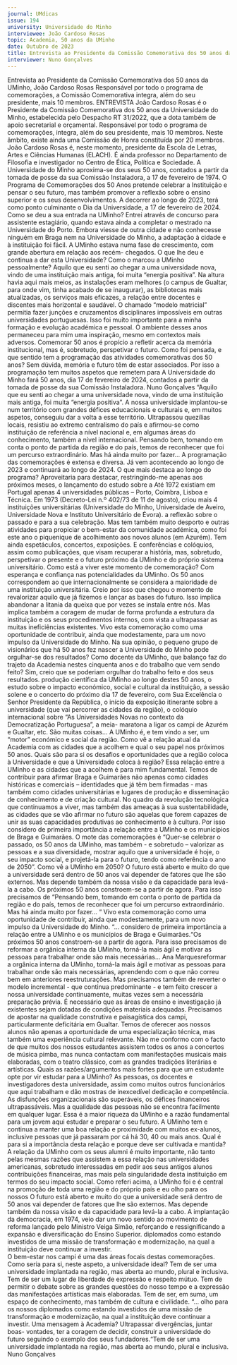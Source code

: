 ```yaml
---
journal: UMdicas 
issue: 194
university: Universidade do Minho
interviewee: João Cardoso Rosas
topic: Academia, 50 anos da UMinho
date: Outubro de 2023
title: Entrevista ao Presidente da Comissão Comemorativa dos 50 anos da UMinho, João Cardoso Rosas
interviewer: Nuno Gonçalves
---
```


Entrevista ao Presidente da 
Comissão Comemorativa dos 
50 anos da UMinho, João 
Cardoso Rosas
Responsável por todo o programa de comemorações, a Comissão Comemorativa integra, 
além do seu presidente, mais 10 membros. 
ENTREVISTA
João Cardoso Rosas é o Presidente da 
Comissão Comemorativa dos 50 anos 
da Universidade do Minho, estabelecida 
pelo Despacho RT 31/2022, que a 
dota também de apoio secretarial e 
orçamental. Responsável por todo o 
programa de comemorações, integra, 
além do seu presidente, mais 10 
membros. Neste âmbito, existe ainda 
uma Comissão de Honra constituída por 
20 membros. 
João Cardoso Rosas é, neste momento, 
presidente da Escola de Letras, Artes e 
Ciências Humanas (ELACH). É ainda 
professor no Departamento de Filosofia e 
investigador no Centro de Ética, Política 
e Sociedade. 
A Universidade do Minho aproxima-se 
dos seus 50 anos, contados a partir 
da tomada de posse da sua Comissão 
Instaladora, a 17 de fevereiro de 1974. O 
Programa de Comemorações dos 50 Anos 
pretende celebrar a Instituição e pensar 
o seu futuro, mas também promover a 
reflexão sobre o ensino superior e os seus 
desenvolvimentos. A decorrer ao longo 
de 2023, terá como ponto culminante o 
Dia da Universidade, a 17 de fevereiro 
de 2024. 
Como se deu a sua entrada na UMinho?
Entrei através de concurso para assistente 
estagiário, quando estava ainda a 
completar o mestrado na Universidade 
do Porto. Embora viesse de outra cidade 
e não conhecesse ninguém em Braga nem 
na Universidade do Minho, a adaptação à 
cidade e à instituição foi fácil. A UMinho 
estava numa fase de crescimento, com 
grande abertura em relação aos recém-
chegados. 
O que lhe deu e continua a dar esta 
Universidade? Como o marcou a UMinho 
pessoalmente?
Aquilo que eu senti ao chegar a uma 
universidade nova, vindo de uma 
instituição mais antiga, foi muita “energia positiva”. Na altura havia aqui 
mais meios, as instalações eram melhores (o campus de Gualtar, para onde vim, 
tinha acabado de se inaugurar), as 
bibliotecas mais atualizadas, os serviços 
mais eficazes, a relação entre docentes e 
discentes mais horizontal e saudável. O 
chamado “modelo matricial” permitia 
fazer junções e cruzamentos disciplinares 
impossíveis em outras universidades 
portuguesas. Isso foi muito importante 
para a minha formação e evolução 
académica e pessoal. O ambiente desses 
anos permaneceu para mim uma inspiração, mesmo em contextos mais 
adversos.
Comemorar 50 anos é propício a refletir 
acerca da memória institucional, mas 
é, sobretudo, perspetivar o futuro. 
Como foi pensada, e que sentido 
tem a programação das atividades 
comemorativas dos 50 anos?
Sem dúvida, memória e futuro têm de 
estar associados. Por isso a programação 
tem muitos aspetos que remetem para A Universidade do Minho fará 50 anos, dia 17 de fevereiro de 2024, contados a partir da tomada de posse da sua Comissão Instaladora. 
Nuno Gonçalves
“Aquilo que eu senti ao 
chegar a uma universidade 
nova, vindo de uma 
instituição mais antiga, foi 
muita “energia positiva”. 
A nossa universidade implantou-se 
num território com grandes défices 
educacionais e culturais e, em muitos 
aspetos, conseguiu dar a volta a esse 
território. Ultrapassou quezílias locais, 
resistiu ao extremo centralismo do 
país e afirmou-se como instituição de 
referência a nível nacional e, em algumas 
áreas do conhecimento, também a nível 
internacional. Pensando bem, tomando 
em conta o ponto de partida da região e 
do país, temos de reconhecer que foi um 
percurso extraordinário. Mas há ainda 
muito por fazer…
A programação das comemorações é 
extensa e diversa. Já vem acontecendo 
ao longo de 2023 e continuará ao longo 
de 2024. O que mais destaca ao longo do 
programa?
Aproveitaria para destacar, 
restringindo-me apenas aos próximos 
meses, o lançamento do estudo sobre a 
Até 1972 existiam em Portugal apenas 4 universidades públicas – Porto, Coimbra, Lisboa e Técnica. Em 1973 (Decreto-Lei n.º 402/73 de 11 de agosto), criou 
mais 4 instituições universitárias (Universidade do Minho, Universidade de Aveiro, Universidade Nova e Instituto Universitário de Évora). a reflexão sobre o passado e para a sua 
celebração. Mas tem também muito 
desporto e outras atividades para 
propiciar o bem-estar da comunidade 
académica, como foi este ano o piquenique 
de acolhimento aos novos alunos (em 
Azurém). Tem ainda espetáculos, 
concertos, exposições. E conferências 
e colóquios, assim como publicações, 
que visam recuperar a história, mas, 
sobretudo, perspetivar o presente e o 
futuro próximo da UMinho e do próprio 
sistema universitário. 
Como está a viver este momento de 
comemoração?
Com esperança e confiança nas 
potencialidades da UMinho. Os 50 anos 
correspondem ao que internacionalmente 
se considera a maioridade de uma 
instituição universitária. Creio por isso 
que chegou o momento de revalorizar 
aquilo que já fizemos e lançar as bases do 
futuro. Isso implica abandonar a litania 
da queixa que por vezes se instala entre 
nós. Mas implica também a coragem de 
mudar de forma profunda a estrutura 
da instituição e os seus procedimentos 
internos, com vista a ultrapassar as 
muitas ineficiências existentes. Vivo esta 
comemoração como uma oportunidade 
de contribuir, ainda que modestamente, 
para um novo impulso da Universidade 
do Minho. 
Na sua opinião, o pequeno grupo de 
visionários que há 50 anos fez nascer a 
Universidade do Minho pode orgulhar-se 
dos resultados? Como docente da 
UMinho, que balanço faz do trajeto da 
Academia nestes cinquenta anos e do 
trabalho que vem sendo feito?
Sim, creio que se poderiam orgulhar 
do trabalho feito e dos seus resultados. produção científica da UMinho ao longo 
destes 50 anos, o estudo sobre o impacto 
económico, social e cultural da instituição, 
a sessão solene e o concerto do próximo 
dia 17 de fevereiro, com Sua Excelência 
o Senhor Presidente da República, o 
início da exposição itinerante sobre a 
universidade (que vai percorrer as cidades 
da região), o colóquio internacional sobre 
“As Universidades Novas no contexto da 
Democratização Portuguesa”, a meia-
maratona a ligar os campi de Azurém e 
Gualtar, etc. São muitas coisas…
A UMinho é, e tem vindo a ser, um 
“motor” económico e social da região. 
Como vê a relação atual da Academia com 
as cidades que a acolhem e qual o seu 
papel nos próximos 50 anos. Quais são 
para si os desafios e oportunidades que 
a região coloca à Universidade e que a 
Universidade coloca à região?
Essa relação entre a UMinho e as 
cidades que a acolhem é para mim 
fundamental. Temos de contribuir para 
afirmar Braga e Guimarães não apenas 
como cidades históricas e comerciais – 
identidades que já têm bem firmadas - 
mas também como cidades universitárias 
e lugares de produção e disseminação 
de conhecimento e de criação cultural. 
No quadro da revolução tecnológica 
que continuamos a viver, mas também das ameaças à sua sustentabilidade, as 
cidades que se vão afirmar no futuro são 
aquelas que forem capazes de unir as suas 
capacidades produtivas ao conhecimento 
e à cultura. Por isso considero de primeira 
importância a relação entre a UMinho e os 
municípios de Braga e Guimarães.
O mote das comemorações é “Quer-se 
celebrar o passado, os 50 anos da 
UMinho, mas também - e sobretudo – 
valorizar as pessoas e a sua diversidade, 
mostrar aquilo que a universidade é hoje, 
o seu impacto social, e projetá-la para 
o futuro, tendo como referência o ano 
de 2050”. Como vê a UMinho em 2050?
O futuro está aberto e muito do que a 
universidade será dentro de 50 anos vai 
depender de fatores que lhe são externos. 
Mas depende também da nossa visão 
e da capacidade para levá-la a cabo. 
Os próximos 50 anos constroem-se a 
partir de agora. Para isso precisamos de “Pensando bem, tomando 
em conta o ponto de partida 
da região e do país, temos 
de reconhecer que foi um 
percurso extraordinário. 
Mas há ainda muito por 
fazer…
“ Vivo esta comemoração como uma 
oportunidade de contribuir, ainda 
que modestamente, para um novo 
impulso da Universidade do Minho. 
“... considero de primeira 
importância a relação entre 
a UMinho e os municípios 
de Braga e Guimarães.“Os próximos 50 anos 
constroem-se a partir 
de agora. Para isso 
precisamos de reformar 
a orgânica interna da 
UMinho, torná-la mais ágil 
e motivar as pessoas para 
trabalhar onde são mais 
necessárias...
Ana Marquesreformar a orgânica interna da UMinho, 
torná-la mais ágil e motivar as pessoas 
para trabalhar onde são mais necessárias, 
aprendendo com o que não correu 
bem em anteriores reestruturações. 
Mas precisamos também de reverter 
o modelo incremental - que continua 
predominante - e tem feito crescer a 
nossa universidade continuamente, 
muitas vezes sem a necessária preparação 
prévia. É necessário que as áreas de 
ensino e investigação já existentes 
sejam dotadas de condições materiais 
adequadas. Precisamos de apostar na 
qualidade construtiva e paisagística dos 
campi, particularmente deficitária em 
Gualtar. Temos de oferecer aos nossos 
alunos não apenas a oportunidade de uma 
especialização técnica, mas também uma 
experiência cultural relevante. Não me 
conformo com o facto de que muitos dos 
nossos estudantes assistem todos os anos 
a concertos de música pimba, mas nunca 
contactam com manifestações musicais 
mais elaboradas, com o teatro clássico, 
com as grandes tradições literárias e 
artísticas. 
Quais as razões/argumentos mais fortes 
para que um estudante opte por vir 
estudar para a UMinho?
As pessoas, os docentes e investigadores 
desta universidade, assim como 
muitos outros funcionários que aqui 
trabalham e dão mostras de inexcedível 
dedicação e competência. As disfunções 
organizacionais são superáveis, os 
défices financeiros ultrapassáveis. Mas 
a qualidade das pessoas não se encontra 
facilmente em qualquer lugar. Essa é 
a maior riqueza da UMinho e a razão 
fundamental para um jovem aqui estudar 
e preparar o seu futuro.
A UMinho tem e continua a manter uma 
boa relação e proximidade com muitos 
ex-alunos, inclusive pessoas que já 
passaram por cá há 30, 40 ou mais anos. 
Qual é para si a importância desta relação 
e porque deve ser cultivada e mantida?
A relação da UMinho com os seus alumni 
é muito importante, não tanto pelas 
mesmas razões que assistem a essa 
relação nas universidades americanas, 
sobretudo interessadas em pedir aos seus 
antigos alunos contribuições financeiras, mas mais pela singularidade desta 
instituição em termos do seu impacto 
social. Como referi acima, a UMinho foi e 
é central na promoção de toda uma região 
e do próprio país e eu olho para os nossos O futuro está aberto e muito do que a universidade será 
dentro de 50 anos vai depender de fatores que lhe são 
externos. Mas depende também da nossa visão e da 
capacidade para levá-la a cabo. 
A implantação da democracia, em 1974, veio dar um novo sentido ao movimento de reforma lançado pelo Ministro Veiga Simão, reforçando e ressignificando a 
expansão e diversificação do Ensino Superior.
diplomados como estando investidos 
de uma missão de transformação e 
modernização, na qual a instituição deve 
continuar a investir.  
O bem-estar nos campi é uma das áreas 
focais destas comemorações. Como seria 
para si, neste aspeto, a universidade 
ideal?
Tem de ser uma universidade implantada 
na região, mas aberta ao mundo, plural 
e inclusiva. Tem de ser um lugar de 
liberdade de expressão e respeito mútuo. 
Tem de permitir o debate sobre as grandes 
questões do nosso tempo e a expressão 
das manifestações artísticas mais 
elaboradas. Tem de ser, em suma, um 
espaço de conhecimento, mas também 
de cultura e civilidade.   “... olho para os nossos 
diplomados como estando 
investidos de uma missão 
de transformação e 
modernização, na qual a 
instituição deve continuar 
a investir.  Uma mensagem à Academia?
Ultrapassar divergências, juntar boas-
vontades, ter a coragem de decidir, 
construir a universidade do futuro 
seguindo o exemplo dos seus fundadores.“Tem de ser uma 
universidade implantada 
na região, mas aberta ao 
mundo, plural e inclusiva. 
Nuno Gonçalves